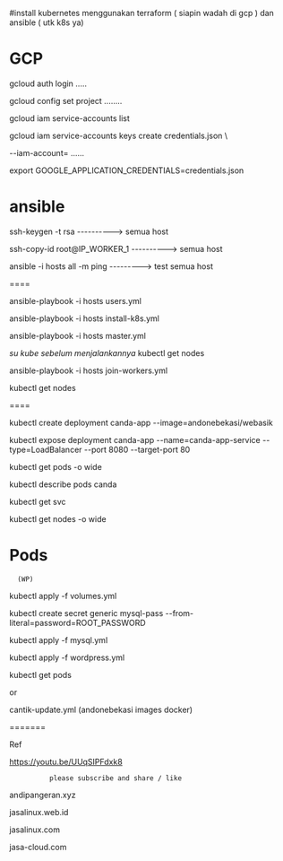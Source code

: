 #install kubernetes menggunakan terraform ( siapin wadah di gcp ) dan ansible ( utk k8s ya)


GCP
=====
gcloud auth login  .....

gcloud config set project ........

gcloud iam service-accounts list


gcloud iam service-accounts keys create credentials.json \

--iam-account= ......


export GOOGLE_APPLICATION_CREDENTIALS=credentials.json


ansible
=======

ssh-keygen -t rsa              ----------> semua host

ssh-copy-id root@IP_WORKER_1   ----------> semua host 

ansible -i hosts all -m ping   ---------> test semua host



====

ansible-playbook -i hosts users.yml

ansible-playbook -i hosts install-k8s.yml

ansible-playbook -i hosts master.yml

*su kube sebelum menjalankannya* kubectl get nodes

ansible-playbook -i hosts join-workers.yml

kubectl get nodes

====

kubectl create deployment canda-app --image=andonebekasi/webasik

kubectl expose deployment canda-app --name=canda-app-service --type=LoadBalancer --port 8080 --target-port 80

kubectl get pods -o wide

kubectl describe pods canda

kubectl get svc

kubectl get nodes -o wide


Pods
======

      (WP)

kubectl apply -f volumes.yml

kubectl create secret generic mysql-pass --from-literal=password=ROOT_PASSWORD

kubectl apply -f mysql.yml

kubectl apply -f wordpress.yml

kubectl get pods

   or 
   
   cantik-update.yml  (andonebekasi images docker)


=======

Ref

https://youtu.be/UUqSIPFdxk8
              
              please subscribe and share / like


andipangeran.xyz

jasalinux.web.id

jasalinux.com

jasa-cloud.com



